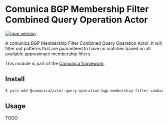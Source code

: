 # Comunica BGP Membership Filter Combined Query Operation Actor

[![npm version](https://badge.fury.io/js/%40comunica%2Factor-query-operation-bgp-membership-filter-combined.svg)](https://www.npmjs.com/package/@comunica/actor-query-operation-bgp-membership-filter-combined)

A comunica BGP Membership Filter Combined Query Operation Actor.
It will filter out patterns that are guaranteed to have no matches based on all available approximate membership filters.

This module is part of the [Comunica framework](https://github.com/comunica/comunica).

## Install

```bash
$ yarn add @comunica/actor-query-operation-bgp-membership-filter-combined
```

## Usage

TODO
